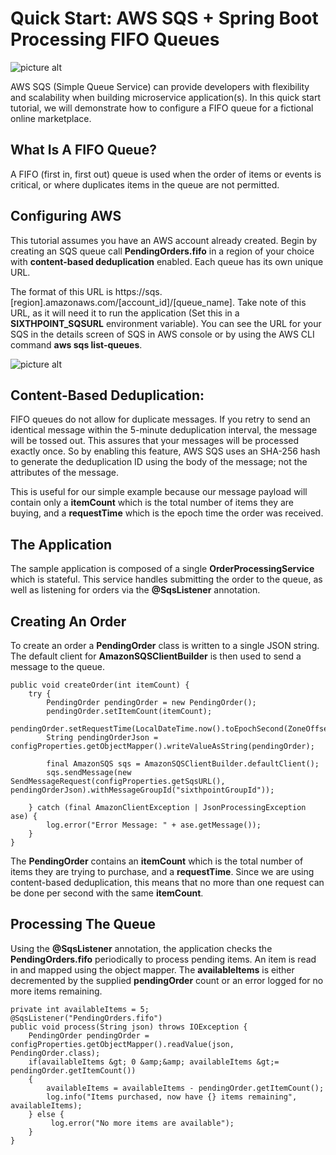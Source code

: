 # Quick Start: AWS SQS + Spring Boot Processing FIFO Queues

![picture alt](https://faizakram.com/git-hub/aws-sqs/AWS-SQS.png "Aws Sqs")

AWS SQS (Simple Queue Service) can provide developers with flexibility and scalability when building microservice application(s). In this quick start tutorial, we will demonstrate how to configure a FIFO queue for a fictional online marketplace.

## What Is A FIFO Queue? ##
A FIFO (first in, first out) queue is used when the order of items or events is critical, or where duplicates items in the queue are not permitted.

## Configuring AWS ##

This tutorial assumes you have an AWS account already created. Begin by creating an SQS queue call **PendingOrders.fifo** in a region of your choice with **content-based deduplication** enabled. Each queue has its own unique URL.

The format of this URL is https://sqs.[region].amazonaws.com/[account_id]/[queue_name]. Take note of this URL, as it will need it to run the application (Set this in a **SIXTHPOINT_SQSURL** environment variable). You can see the URL for your SQS in the details screen of SQS in AWS console or by using the AWS CLI command **aws sqs list-queues**.

![picture alt](https://faizakram.com/git-hub/aws-sqs/sqs.png "Aws sqs")

## Content-Based Deduplication: ##
FIFO queues do not allow for duplicate messages. If you retry to send an identical message within the 5-minute deduplication interval, the message will be tossed out. This assures that your messages will be processed exactly once. So by enabling this feature, AWS SQS uses an SHA-256 hash to generate the deduplication ID using the body of the message; not the attributes of the message.

This is useful for our simple example because our message payload will contain only a **itemCount** which is the total number of items they are buying, and a **requestTime** which is the epoch time the order was received.

## The Application ##
The sample application is composed of a single **OrderProcessingService** which is stateful. This service handles submitting the order to the queue, as well as listening for orders via the **@SqsListener** annotation.

## Creating An Order ##
To create an order a **PendingOrder** class is written to a single JSON string. The default client for **AmazonSQSClientBuilder** is then used to send a message to the queue.

```
public void createOrder(int itemCount) {
    try {
        PendingOrder pendingOrder = new PendingOrder();
        pendingOrder.setItemCount(itemCount);
        pendingOrder.setRequestTime(LocalDateTime.now().toEpochSecond(ZoneOffset.UTC));
        String pendingOrderJson = configProperties.getObjectMapper().writeValueAsString(pendingOrder);
 
        final AmazonSQS sqs = AmazonSQSClientBuilder.defaultClient();
        sqs.sendMessage(new SendMessageRequest(configProperties.getSqsURL(), pendingOrderJson).withMessageGroupId("sixthpointGroupId"));
 
    } catch (final AmazonClientException | JsonProcessingException ase) {
        log.error("Error Message: " + ase.getMessage());
    }
}
```
The **PendingOrder** contains an **itemCount** which is the total number of items they are trying to purchase, and a **requestTime**. Since we are using content-based deduplication, this means that no more than one request can be done per second with the same **itemCount**.

## Processing The Queue ## 
Using the **@SqsListener** annotation, the application checks the **PendingOrders.fifo** periodically to process pending items. An item is read in and mapped using the object mapper. The **availableItems** is either decremented by the supplied **pendingOrder** count or an error logged for no more items remaining.

```
private int availableItems = 5;
@SqsListener("PendingOrders.fifo")
public void process(String json) throws IOException {
    PendingOrder pendingOrder = configProperties.getObjectMapper().readValue(json, PendingOrder.class);
    if(availableItems &gt; 0 &amp;&amp; availableItems &gt;= pendingOrder.getItemCount())
    {
        availableItems = availableItems - pendingOrder.getItemCount();
        log.info("Items purchased, now have {} items remaining", availableItems);
    } else {
         log.error("No more items are available");
    }
}
```

